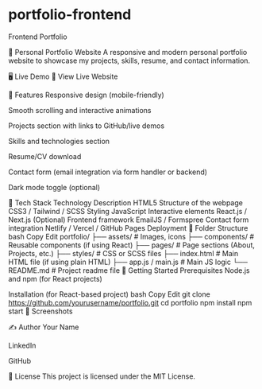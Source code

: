 # portfolio-frontend
Frontend Portfolio


💼 Personal Portfolio Website
A responsive and modern personal portfolio website to showcase my projects, skills, resume, and contact information.

🖥️ Live Demo
🔗 View Live Website

📌 Features
Responsive design (mobile-friendly)

Smooth scrolling and interactive animations

Projects section with links to GitHub/live demos

Skills and technologies section

Resume/CV download

Contact form (email integration via form handler or backend)

Dark mode toggle (optional)

🔧 Tech Stack
Technology	Description
HTML5	Structure of the webpage
CSS3 / Tailwind / SCSS	Styling
JavaScript	Interactive elements
React.js / Next.js (Optional)	Frontend framework
EmailJS / Formspree	Contact form integration
Netlify / Vercel / GitHub Pages	Deployment
📂 Folder Structure
bash
Copy
Edit
portfolio/
├── assets/           # Images, icons
├── components/       # Reusable components (if using React)
├── pages/            # Page sections (About, Projects, etc.)
├── styles/           # CSS or SCSS files
├── index.html        # Main HTML file (if using plain HTML)
├── app.js / main.js  # Main JS logic
└── README.md         # Project readme file
🚀 Getting Started
Prerequisites
Node.js and npm (for React projects)

Installation (for React-based project)
bash
Copy
Edit
git clone https://github.com/yourusername/portfolio.git
cd portfolio
npm install
npm start
📸 Screenshots

✍️ Author
Your Name

LinkedIn

GitHub

📝 License
This project is licensed under the MIT License.


